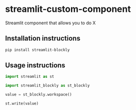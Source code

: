 # streamlit-custom-component

Streamlit component that allows you to do X

## Installation instructions

```sh
pip install streamlit-blockly
```

## Usage instructions

```python
import streamlit as st

import streamlit_blockly as st_blockly

value = st_blockly.workspace()

st.write(value)
```
